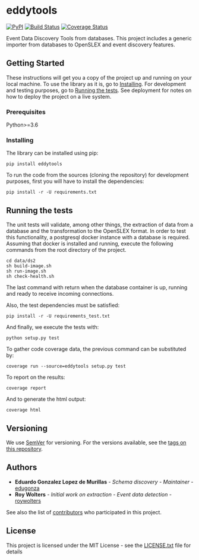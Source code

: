 # eddytools

[![PyPI](https://img.shields.io/pypi/v/eddytools.svg)](https://pypi.org/project/eddytools/) [![Build Status](https://travis-ci.org/edugonza/eddytools.svg?branch=master)](https://travis-ci.org/edugonza/eddytools) [![Coverage Status](https://img.shields.io/coveralls/github/edugonza/eddytools/master.svg)](https://coveralls.io/github/edugonza/eddytools?branch=master)

Event Data Discovery Tools from databases. This project includes a generic importer from databases to OpenSLEX and event discovery features.

## Getting Started

These instructions will get you a copy of the project up and running on your local machine. To use the library as it is,
 go to [Installing](#installing). For development and testing purposes, go to [Running the tests](#running-the-tests).
See deployment for notes on how to deploy the project on a live system.

### Prerequisites

Python>=3.6

### Installing

The library can be installed using pip:

```
pip install eddytools
```

To run the code from the sources (cloning the repository) for development purposes, first you will have to install
the dependencies:

```
pip install -r -U requirements.txt
```

## Running the tests

The unit tests will validate, among other things, the extraction of data from a database and the
transformation to the OpenSLEX format. In order to test this functionality, a postgresql docker
instance with a database is required. Assuming that docker is installed and running, execute the following commands from
the root directory of the project.

```
cd data/ds2
sh build-image.sh
sh run-image.sh
sh check-health.sh
```

The last command with return when the database container is up, running and ready to receive incoming connections.

Also, the test dependencies must be satisfied:

```
pip install -r -U requirements_test.txt
```

And finally, we execute the tests with:

```
python setup.py test
```

To gather code coverage data, the previous command can be substituted by:

```
coverage run --source=eddytools setup.py test
```

To report on the results:

```
coverage report
```

And to generate the html output:

```
coverage html
```

## Versioning

We use [SemVer](http://semver.org/) for versioning. For the versions available, see the [tags on this repository](https://github.com/edugonza/eddytools/tags).

## Authors

* **Eduardo Gonzalez Lopez de Murillas** - *Schema discovery - Maintainer* - [edugonza](https://github.com/edugonza)
* **Roy Wolters** - *Initial work on extraction - Event data detection* - [roywolters](https://github.com/roywolters)

See also the list of [contributors](https://github.com/edugonza/eddytools/contributors) who participated in this project.

## License

This project is licensed under the MIT License - see the [LICENSE.txt](LICENSE.txt) file for details
